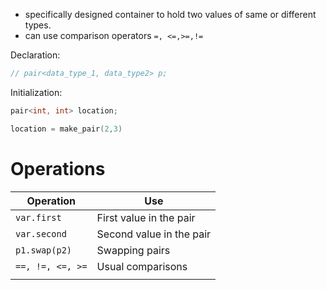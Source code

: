 - specifically designed container to hold two values of same or different types.
- can use comparison operators `=, <=,>=,!=`

Declaration:
```cpp
// pair<data_type_1, data_type2> p;
```

Initialization:
```cpp
pair<int, int> location;

location = make_pair(2,3)
```

# Operations

| Operation        | Use                      |
| ---------------- | ------------------------ |
| `var.first`      | First value in the pair  |
| `var.second`     | Second value in the pair |
| `p1.swap(p2)`    | Swapping pairs           |
| `==, !=, <=, >=` | Usual comparisons        |
|                  |                          |